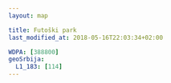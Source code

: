 ```yaml
---
layout: map

title: Futoški park
last_modified_at: 2018-05-16T22:03:34+02:00

WDPA: [388800]
geoSrbija:
  L1_183: [114]
---
```

